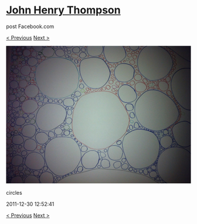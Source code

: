 # [John Henry Thompson](../README.md)
post Facebook.com

[< Previous](2011-12-30-1.md) [Next >](2011-12-30-3.md)

[![](../media/2011-12-30/circles-1.jpg)](../README.md)

circles

2011-12-30 12:52:41

[< Previous](2011-12-30-1.md) [Next >](2011-12-30-3.md)